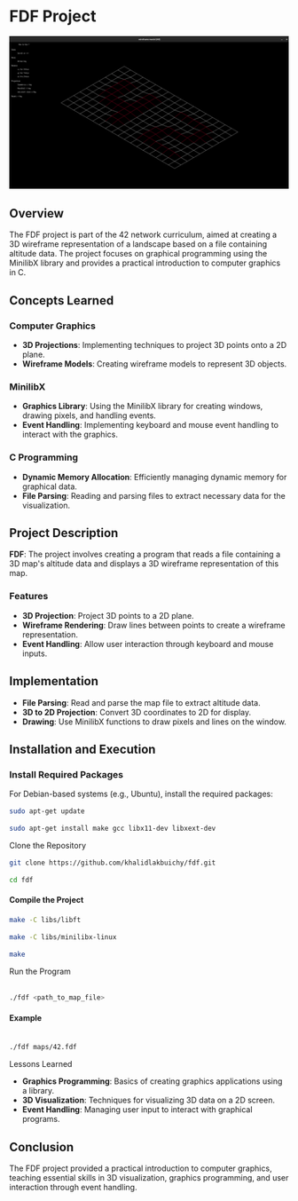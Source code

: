 # FDF Project
![](images/fdf.png)

## Overview

The FDF project is part of the 42 network curriculum, aimed at creating a 3D wireframe representation of a landscape based on a file containing altitude data. The project focuses on graphical programming using the MinilibX library and provides a practical introduction to computer graphics in C.

## Concepts Learned

### Computer Graphics

* **3D Projections**: Implementing techniques to project 3D points onto a 2D plane.
* **Wireframe Models**: Creating wireframe models to represent 3D objects.

### MinilibX

* **Graphics Library**: Using the MinilibX library for creating windows, drawing pixels, and handling events.
* **Event Handling**: Implementing keyboard and mouse event handling to interact with the graphics.

### C Programming

* **Dynamic Memory Allocation**: Efficiently managing dynamic memory for graphical data.
* **File Parsing**: Reading and parsing files to extract necessary data for the visualization.

## Project Description

**FDF**: The project involves creating a program that reads a file containing a 3D map's altitude data and displays a 3D wireframe representation of this map.

### Features

- **3D Projection**: Project 3D points to a 2D plane.
- **Wireframe Rendering**: Draw lines between points to create a wireframe representation.
- **Event Handling**: Allow user interaction through keyboard and mouse inputs.

## Implementation

* **File Parsing**: Read and parse the map file to extract altitude data.
* **3D to 2D Projection**: Convert 3D coordinates to 2D for display.
* **Drawing**: Use MinilibX functions to draw pixels and lines on the window.
    
## Installation and Execution

### Install Required Packages

For Debian-based systems (e.g., Ubuntu), install the required packages:

```bash
sudo apt-get update
```
```bash
sudo apt-get install make gcc libx11-dev libxext-dev
```
Clone the Repository

```bash
git clone https://github.com/khalidlakbuichy/fdf.git
```
```bash
cd fdf
```
####  Compile the Project

```bash
make -C libs/libft
```
```bash
make -C libs/minilibx-linux
```
```bash
make
```
Run the Program

```bash

./fdf <path_to_map_file>
```
#### Example

```bash

./fdf maps/42.fdf
```
Lessons Learned

* **Graphics Programming**: Basics of creating graphics applications using a library.
* **3D Visualization**: Techniques for visualizing 3D data on a 2D screen.
* **Event Handling**: Managing user input to interact with graphical programs.

## Conclusion

The FDF project provided a practical introduction to computer graphics, teaching essential skills in 3D visualization, graphics programming, and user interaction through event handling.
